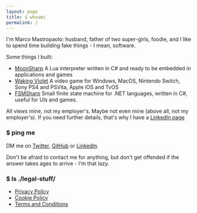 ```yaml
---
layout: page
title: $ whoami
permalink: /
---
```


I'm Marco Mastropaolo: husband, father of two super-girls, foodie, and I like to spend time building fake things - I mean, software.

Some things I built:
* [MoonSharp](http://www.moonsharp.org) A Lua interpreter written in C# and ready to be embedded in applications and games
* [Waking Violet](https://www.wakingviolet.com/) A video game for Windows, MacOS, Nintendo Switch, Sony PS4 and PSVita, Apple iOS and TvOS
* [FSMSharp](https://github.com/xanathar/FSMsharp) Small finite state machine for .NET languages, written in C#, useful for UIs and games.

All views mine, not my employer's. Maybe not even mine (above all, not my employer's).
If you need further details, that's why I have a [LinkedIn page](https://www.linkedin.com/in/marcomastropaolo/)

### $ ping me

DM me on [Twitter](https://twitter.com/mxanathar), [GitHub](https://github.com/xanathar/) or [LinkedIn](https://www.linkedin.com/in/marcomastropaolo/).

Don't be afraid to contact me for anything, but don't get offended if the answer takes ages to arrive - I'm that lazy.

### $ ls ./legal-stuff/

* <a href="https://www.iubenda.com/privacy-policy/570768" class="iubenda-nostyle no-brand iubenda-embed" title="Privacy Policy ">Privacy Policy</a><script type="text/javascript">(function (w,d) {var loader = function () {var s = d.createElement("script"), tag = d.getElementsByTagName("script")[0]; s.src="https://cdn.iubenda.com/iubenda.js"; tag.parentNode.insertBefore(s,tag);}; if(w.addEventListener){w.addEventListener("load", loader, false);}else if(w.attachEvent){w.attachEvent("onload", loader);}else{w.onload = loader;}})(window, document);</script>
* <a href="https://www.iubenda.com/privacy-policy/570768/cookie-policy" class="iubenda-nostyle no-brand iubenda-embed" title="Cookie Policy ">Cookie Policy</a><script type="text/javascript">(function (w,d) {var loader = function () {var s = d.createElement("script"), tag = d.getElementsByTagName("script")[0]; s.src="https://cdn.iubenda.com/iubenda.js"; tag.parentNode.insertBefore(s,tag);}; if(w.addEventListener){w.addEventListener("load", loader, false);}else if(w.attachEvent){w.attachEvent("onload", loader);}else{w.onload = loader;}})(window, document);</script>
* <a href="https://www.iubenda.com/terms-and-conditions/570768" class="iubenda-white no-brand iubenda-embed" title="Terms and Conditions ">Terms and Conditions</a><script type="text/javascript">(function (w,d) {var loader = function () {var s = d.createElement("script"), tag = d.getElementsByTagName("script")[0]; s.src="https://cdn.iubenda.com/iubenda.js"; tag.parentNode.insertBefore(s,tag);}; if(w.addEventListener){w.addEventListener("load", loader, false);}else if(w.attachEvent){w.attachEvent("onload", loader);}else{w.onload = loader;}})(window, document);</script>
